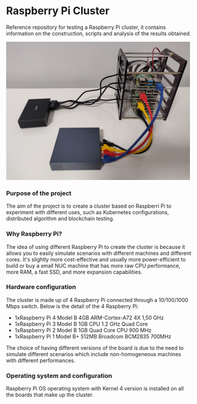 # Raspberry Pi Cluster
Reference repository for testing a Raspberry Pi cluster, it contains information on the construction, scripts and analysis of the results obtained.

<img src="https://github.com/engineering87/RaspberryPiCluster/blob/main/img/cluster001.jpg" width="500">

### Purpose of the project
The aim of the project is to create a cluster based on Raspberri Pi to experiment with different uses, such as Kubernetes configurations, distributed algorithm and blockchain testing.

### Why Raspberry Pi?
The idea of using different Raspberry Pi to create the cluster is because it allows you to easily simulate scenarios with different machines and different cores.
It's slightly more cost-effective and usually more power-efficient to build or buy a small NUC machine that has more raw CPU performance, more RAM, a fast SSD, and more expansion capabilities.

### Hardware configuration
The cluster is made up of 4 Raspberry Pi connected through a 10/100/1000 Mbps switch. Below is the detail of the 4 Raspberry Pi:
* 1xRaspberry Pi 4 Model B 4GB ARM-Cortex-A72 4X 1,50 GHz
* 1xRaspberry Pi 3 Model B 1GB CPU 1.2 GHz Quad Core
* 1xRaspberry Pi 2 Model B 1GB Quad Core CPU 900 MHz
* 1xRaspberry Pi 1 Model B+ 512MB Broadcom BCM2835 700MHz

The choice of having different versions of the board is due to the need to simulate different scenarios which include non-homogeneous machines with different performances.

### Operating system and configuration
Raspberry Pi OS operating system with Kernel 4 version is installed on all the boards that make up the cluster.
